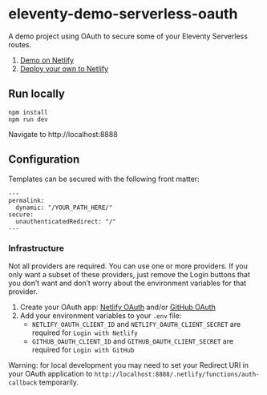 # eleventy-demo-serverless-oauth

A demo project using OAuth to secure some of your Eleventy Serverless routes.

1. [Demo on Netlify](https://demo-eleventy-serverless-oauth.netlify.app)
1. [Deploy your own to Netlify](https://app.netlify.com/start/deploy?repository=https://github.com/11ty/demo-eleventy-serverless-oauth)


## Run locally

```
npm install
npm run dev
```

Navigate to http://localhost:8888

## Configuration

Templates can be secured with the following front matter:

```
---
permalink:
  dynamic: "/YOUR_PATH_HERE/"
secure:
  unauthenticatedRedirect: "/"
---
```

### Infrastructure

Not all providers are required. You can use one or more providers. If you only want a subset of these providers, just remove the Login buttons that you don’t want and don’t worry about the environment variables for that provider.

1. Create your OAuth app: [Netlify OAuth](https://app.netlify.com/user/applications) and/or [GitHub OAuth](https://github.com/settings/applications/new)
2. Add your environment variables to your `.env` file:
    * `NETLIFY_OAUTH_CLIENT_ID` and `NETLIFY_OAUTH_CLIENT_SECRET` are required for `Login with Netlify`
    * `GITHUB_OAUTH_CLIENT_ID` and `GITHUB_OAUTH_CLIENT_SECRET` are required for `Login with GitHub`

Warning: for local development you may need to set your Redirect URI in your OAuth application to `http://localhost:8888/.netlify/functions/auth-callback` temporarily.
